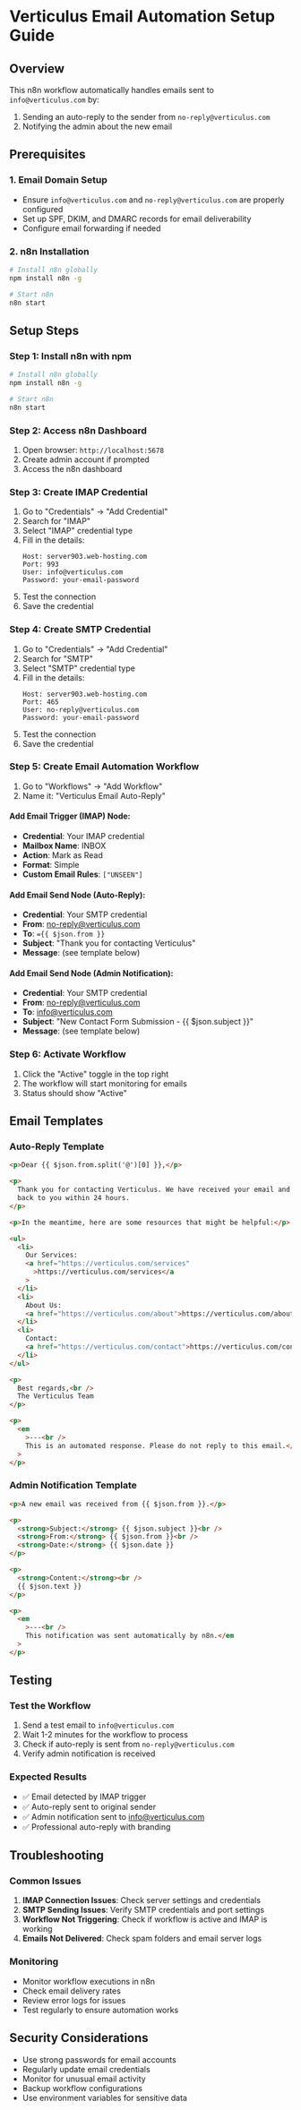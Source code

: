 # Verticulus Email Automation Setup Guide

## Overview

This n8n workflow automatically handles emails sent to `info@verticulus.com` by:

1. Sending an auto-reply to the sender from `no-reply@verticulus.com`
2. Notifying the admin about the new email

## Prerequisites

### 1. Email Domain Setup

- Ensure `info@verticulus.com` and `no-reply@verticulus.com` are properly configured
- Set up SPF, DKIM, and DMARC records for email deliverability
- Configure email forwarding if needed

### 2. n8n Installation

```bash
# Install n8n globally
npm install n8n -g

# Start n8n
n8n start
```

## Setup Steps

### Step 1: Install n8n with npm

```bash
# Install n8n globally
npm install n8n -g

# Start n8n
n8n start
```

### Step 2: Access n8n Dashboard

1. Open browser: `http://localhost:5678`
2. Create admin account if prompted
3. Access the n8n dashboard

### Step 3: Create IMAP Credential

1. Go to "Credentials" → "Add Credential"
2. Search for "IMAP"
3. Select "IMAP" credential type
4. Fill in the details:
   ```
   Host: server903.web-hosting.com
   Port: 993
   User: info@verticulus.com
   Password: your-email-password
   ```
5. Test the connection
6. Save the credential

### Step 4: Create SMTP Credential

1. Go to "Credentials" → "Add Credential"
2. Search for "SMTP"
3. Select "SMTP" credential type
4. Fill in the details:
   ```
   Host: server903.web-hosting.com
   Port: 465
   User: no-reply@verticulus.com
   Password: your-email-password
   ```
5. Test the connection
6. Save the credential

### Step 5: Create Email Automation Workflow

1. Go to "Workflows" → "Add Workflow"
2. Name it: "Verticulus Email Auto-Reply"

#### Add Email Trigger (IMAP) Node:

- **Credential**: Your IMAP credential
- **Mailbox Name**: INBOX
- **Action**: Mark as Read
- **Format**: Simple
- **Custom Email Rules**: `["UNSEEN"]`

#### Add Email Send Node (Auto-Reply):

- **Credential**: Your SMTP credential
- **From**: no-reply@verticulus.com
- **To**: `={{ $json.from }}`
- **Subject**: "Thank you for contacting Verticulus"
- **Message**: (see template below)

#### Add Email Send Node (Admin Notification):

- **Credential**: Your SMTP credential
- **From**: no-reply@verticulus.com
- **To**: info@verticulus.com
- **Subject**: "New Contact Form Submission - {{ $json.subject }}"
- **Message**: (see template below)

### Step 6: Activate Workflow

1. Click the "Active" toggle in the top right
2. The workflow will start monitoring for emails
3. Status should show "Active"

## Email Templates

### Auto-Reply Template

```html
<p>Dear {{ $json.from.split('@')[0] }},</p>

<p>
  Thank you for contacting Verticulus. We have received your email and will get
  back to you within 24 hours.
</p>

<p>In the meantime, here are some resources that might be helpful:</p>

<ul>
  <li>
    Our Services:
    <a href="https://verticulus.com/services"
      >https://verticulus.com/services</a
    >
  </li>
  <li>
    About Us:
    <a href="https://verticulus.com/about">https://verticulus.com/about</a>
  </li>
  <li>
    Contact:
    <a href="https://verticulus.com/contact">https://verticulus.com/contact</a>
  </li>
</ul>

<p>
  Best regards,<br />
  The Verticulus Team
</p>

<p>
  <em
    >---<br />
    This is an automated response. Please do not reply to this email.</em
  >
</p>
```

### Admin Notification Template

```html
<p>A new email was received from {{ $json.from }}.</p>

<p>
  <strong>Subject:</strong> {{ $json.subject }}<br />
  <strong>From:</strong> {{ $json.from }}<br />
  <strong>Date:</strong> {{ $json.date }}
</p>

<p>
  <strong>Content:</strong><br />
  {{ $json.text }}
</p>

<p>
  <em
    >---<br />
    This notification was sent automatically by n8n.</em
  >
</p>
```

## Testing

### Test the Workflow

1. Send a test email to `info@verticulus.com`
2. Wait 1-2 minutes for the workflow to process
3. Check if auto-reply is sent from `no-reply@verticulus.com`
4. Verify admin notification is received

### Expected Results

- ✅ Email detected by IMAP trigger
- ✅ Auto-reply sent to original sender
- ✅ Admin notification sent to info@verticulus.com
- ✅ Professional auto-reply with branding

## Troubleshooting

### Common Issues

1. **IMAP Connection Issues**: Check server settings and credentials
2. **SMTP Sending Issues**: Verify SMTP credentials and port settings
3. **Workflow Not Triggering**: Check if workflow is active and IMAP is working
4. **Emails Not Delivered**: Check spam folders and email server logs

### Monitoring

- Monitor workflow executions in n8n
- Check email delivery rates
- Review error logs for issues
- Test regularly to ensure automation works

## Security Considerations

- Use strong passwords for email accounts
- Regularly update email credentials
- Monitor for unusual email activity
- Backup workflow configurations
- Use environment variables for sensitive data
